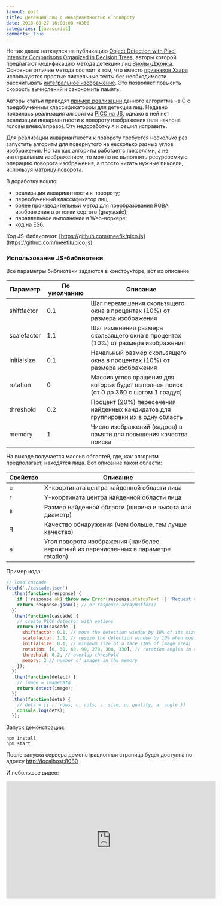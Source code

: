```yaml
---
layout: post
title: Детекция лиц с инвариантностью к повороту
date: 2018-08-27 16:00:00 +0300
categories: [javascript]
comments: true
---
```


Не так давно наткнулся на публикацию [Object Detection with Pixel Intensity Comparisons Organized in Decision Trees](https://arxiv.org/abs/1305.4537), авторы которой предлагают модификацию метода детекции лиц [Виолы-Джонса](https://en.wikipedia.org/wiki/Viola%E2%80%93Jones_object_detection_framework). Основное отличие метода состоит в том, что вместо [признаков Хаара](https://en.wikipedia.org/wiki/Haar-like_feature) используются простые пиксельные тесты без необходимости рассчитывать [интегральное изображение](https://en.wikipedia.org/wiki/Summed-area_table). Это позволяет повысить скорость вычислений и сэкономить память.

Авторы статьи приводят [пример реализации](https://github.com/nenadmarkus/pico) данного алгоритма на C с предобученным классификатором для детекции лиц. Недавно появилась реализация алгоритма [PICO на JS](https://github.com/tehnokv/picojs), однако в ней нет реализации инвариантности к повороту изображения (или наклона головы влево/вправо). Эту недоработку я и решил исправить.

Для реализации инвариантности к повороту требуется несколько раз запустить алгоритм для повернутого на несколько разных углов изображения. Но так как алгоритм работает с пикселями, а не интегральным изображением, то можно не выполнять ресурсоемкую операцию поворота изображения, а просто читать нужные пиксели, используя [матрицу поворота](https://en.wikipedia.org/wiki/Rotation_matrix).

В доработку вошло:
- реализация инвариантности к повороту;
- переобученный классификатор лиц;
- более производительный метод для преобразования RGBA изображения в оттенки сергого (grayscale);
- параллельное выполнение в Web-воркере;
- код на ES6.

<!--more-->

Код JS-библиотеки: [https://github.com/meefik/pico.js](https://github.com/meefik/pico.js)

### Использование JS-библиотеки

Все параметры библиотеки задаются в конструкторе, вот их описание:

| Параметр    | По умолчанию | Описание                                                                              |
|-------------|--------------|---------------------------------------------------------------------------------------|
| shiftfactor | 0.1          | Шаг перемешения скользящего окна в процентах (10%) от размера изображения             |
| scalefactor | 1.1          | Шаг изменения размера скользящего окна в процентах (10%) от размера изображения       |
| initialsize | 0.1          | Начальный размер скользящего окна в процентах (10%) от размера изображения            |
| rotation    | 0            | Массив углов вращения для которых будет выполнен поиск (от 0 до 360 с шагом 1 градус) |
| threshold   | 0.2          | Процент (20%) пересечения найденных кандидатов для группировки их в одну область      |
| memory      | 1            | Число изображений (кадров) в памяти для повышения качества поиска                     |

На выходе получается массив областей, где, как алгоритм предполагает, находятся лица. Вот описание такой области:

| Свойство    | Описание                                                                             |
|-------------|--------------------------------------------------------------------------------------|
| c           | X-коортината центра найденной области лица                                           |
| r           | Y-коортината центра найденной области лица                                           |
| s           | Размер найденной области (ширина и высота или диаметр)                               |
| q           | Качество обнаружения (чем больше, тем лучше качество)                                |
| a           | Угол поворота изображения (наиболее вероятный из перечисленных в параметре rotation) |

Пример кода:

```js
// load cascade
fetch('./cascade.json')
  .then(function(response) {
    if (!response.ok) throw new Error(response.statusText || 'Request error');
    return response.json(); // or response.arrayBuffer()
  })
  .then(function(cascade) {
    // create PICO detector with options
    return PICO(cascade, {
      shiftfactor: 0.1, // move the detection window by 10% of its size
      scalefactor: 1.1, // resize the detection window by 10% when moving to the higher scale
      initialsize: 0.1, // minimum size of a face (10% of image area)
      rotation: [0, 30, 60, 90, 270, 300, 330], // rotation angles in degrees
      threshold: 0.2, // overlap threshold
      memory: 3 // number of images in the memory
    });
  })
  .then(function(detect) {
    // image = ImageData
    return detect(image);
  })
  .then(function(dets) {
    // dets = [{ r: rows, c: cols, s: size, q: quality, a: angle }]
    console.log(dets);
  });
```

Запуск демонстрации:
```
npm install
npm start
```
После запуска сервера демонстрационная страница будет доступна по адресу [http://localhost:8080](http://localhost:8080)

И небольшое видео:

<iframe width="560" height="315" src="https://www.youtube.com/embed/9WiGC08_ZFY" frameborder="0" allow="accelerometer; autoplay; encrypted-media; gyroscope; picture-in-picture" allowfullscreen></iframe>


